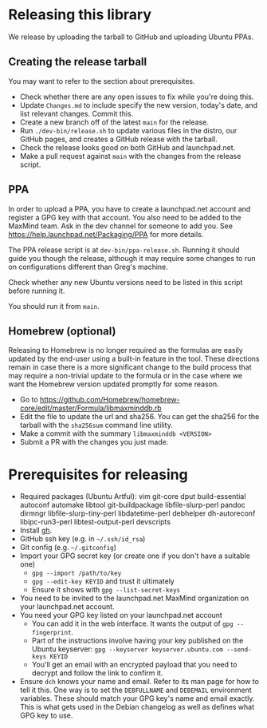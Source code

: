 # Releasing this library

We release by uploading the tarball to GitHub and uploading Ubuntu PPAs.

## Creating the release tarball
You may want to refer to the section about prerequisites.

* Check whether there are any open issues to fix while you're doing this.
* Update `Changes.md` to include specify the new version, today's date, and
  list relevant changes. Commit this.
* Create a new branch off of the latest `main` for the release.
* Run `./dev-bin/release.sh` to update various files in the distro, our
  GitHub pages, and creates a GitHub release with the tarball.
* Check the release looks good on both GitHub and launchpad.net.
* Make a pull request against `main` with the changes from the release
  script.

## PPA

In order to upload a PPA, you have to create a launchpad.net account and
register a GPG key with that account. You also need to be added to the MaxMind
team. Ask in the dev channel for someone to add you. See
https://help.launchpad.net/Packaging/PPA for more details.

The PPA release script is at `dev-bin/ppa-release.sh`. Running it should
guide you though the release, although it may require some changes to run on
configurations different than Greg's machine.

Check whether any new Ubuntu versions need to be listed in this script
before running it.

You should run it from `main`.

## Homebrew (optional)

Releasing to Homebrew is no longer required as the formulas are easily
updated by the end-user using a built-in feature in the tool. These
directions remain in case there is a more significant change to the
build process that may require a non-trivial update to the formula or
in the case where we want the Homebrew version updated promptly for
some reason.

* Go to https://github.com/Homebrew/homebrew-core/edit/master/Formula/libmaxminddb.rb
* Edit the file to update the url and sha256. You can get the sha256 for the
  tarball with the `sha256sum` command line utility.
* Make a commit with the summary `libmaxminddb <VERSION>`
* Submit a PR with the changes you just made.

# Prerequisites for releasing

* Required packages (Ubuntu Artful): vim git-core dput build-essential
  autoconf automake libtool git-buildpackage libfile-slurp-perl pandoc
  dirmngr libfile-slurp-tiny-perl libdatetime-perl debhelper dh-autoreconf
  libipc-run3-perl libtest-output-perl devscripts
* Install [gh](https://github.com/cli/cli/releases).
* GitHub ssh key (e.g. in `~/.ssh/id_rsa`)
* Git config (e.g. `~/.gitconfig`)
* Import your GPG secret key (or create one if you don't have a suitable
  one)
  * `gpg --import /path/to/key`
  * `gpg --edit-key KEYID` and trust it ultimately
  * Ensure it shows with `gpg --list-secret-keys`
* You need to be invited to the launchpad.net MaxMind organization on your
  launchpad.net account.
* You need your GPG key listed on your launchpad.net account
  * You can add it in the web interface. It wants the output of
    `gpg --fingerprint`.
  * Part of the instructions involve having your key published on the
    Ubuntu keyserver:
    `gpg --keyserver keyserver.ubuntu.com --send-keys KEYID`
  * You'll get an email with an encrypted payload that you need to decrypt
    and follow the link to confirm it.
* Ensure `dch` knows your name and email. Refer to its man page for how to
  tell it this. One way is to set the `DEBFULLNAME` and `DEBEMAIL`
  environment variables. These should match your GPG key's name and email
  exactly. This is what gets used in the Debian changelog as well as
  defines what GPG key to use.
